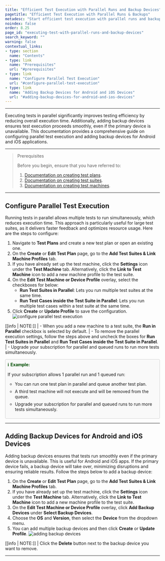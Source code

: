```yaml
---
title: "Efficient Test Execution with Parallel Runs and Backup Devices"
pagetitle: "Efficient Test Execution with Parallel Runs & Backups"
metadesc: "Start efficient test execution with parallel runs and backup devices. Ensure minimal disruption and faster results with our easy setup guide."
noindex: false
order: 8.25
page_id: "executing-test-with-parallel-runs-and-backup-devices"
search_keyword: ""
warning: false
contextual_links:
- type: section
  name: "Contents" 
- type: link
  name: "Prerequisites"
  url: "#prerequisites"
- type: link
  name: "Configure Parallel Test Execution"
  url: "#configure-parallel-test-execution"
- type: link
  name: "Adding Backup Devices for Android and iOS Devices"
  url: "#adding-backup-devices-for-android-and-ios-devices"
---
```


---

Executing tests in parallel significantly improves testing efficiency by reducing overall execution time. Additionally, adding backup devices ensures test execution proceeds smoothly, even if the primary device is unavailable. This documentation provides a comprehensive guide on configuring parallel test execution and adding backup devices for Android and iOS applications.

---

> <p id="prerequisites">Prerequisites</p>
>
> Before you begin, ensure that you have referred to:
> 1. [Documentation on creating test plans](https://testsigma.com/docs/test-management/test-plans/overview/).
> 2. [Documentation on creating test suites](https://testsigma.com/docs/test-management/test-suites/overview/).
> 3. [Documentation on creating test machines](https://testsigma.com/docs/test-management/test-plans/manage-test-machines/).

---

## **Configure Parallel Test Execution**

Running tests in parallel allows multiple tests to run simultaneously, which reduces execution time. This approach is particularly useful for large test suites, as it delivers faster feedback and optimizes resource usage. Here are the steps to configure:

1. Navigate to **Test Plans** and create a new test plan or open an existing one.
2. On the **Create** or **Edit Test Plan** page, go to the **Add Test Suites & Link Machine Profiles** tab.
3. If you have already set up the test machine, click the **Settings** icon under the **Test Machine** tab. Alternatively, click the **Link to Test Machine** icon to add a new machine profile to the test suite.
4. On the **Edit Test Machine or Device Profile** overlay, select the checkboxes for below:
   - **Run Test Suites in Parallel**: Lets you run multiple test suites at the same time.
   - **Run Test Cases inside the Test Suite in Parallel**: Lets you run multiple test cases within a test suite at the same time.
5. Click **Create** or **Update Profile** to save the configuration. ![configure parallel test execution](https://s3.amazonaws.com/static-docs.testsigma.com/new_images/projects/applications/configure_parallel_test_execution.gif)

[[info | NOTE:]]
| - When you add a new machine to a test suite, the **Run in Parallel** checkbox is selected by default.
| - To remove the parallel execution settings, follow the steps above and uncheck the boxes for **Run Test Suites in Parallel** and **Run Test Cases inside the Test Suite in Parallel**.
| - Upgrade your subscription for parallel and queued runs to run more tests simultaneously.

<style>
  .example-container {
    border: 1px solid #ccc;
    border-radius: 4px;
    padding: 0.5em;
    margin: 0.5em 0;
    background-color: #f9f9f9;
  }
  .example-title {
    color: #004d00;
    font-weight: bold;
    display: flex;
    align-items: center;
  }
  .example-title span {
    margin-right: 5px;
  }
  .example-list {
    list-style: none;
    padding: 0;
  }
  .example-list li {
    margin-bottom: 0.5em;
  }
</style>

<div class="example-container">
  <div class="example-title">
    <span>ℹ️</span>Example:
  </div>
  <ul class="example-list">
    <p>If your subscription allows 1 parallel run and 1 queued run:</p>
    <ul>
      <li>You can run one test plan in parallel and queue another test plan.</li>
      <li>A third test machine will not execute and will be removed from the queue.</li>
      <li>Upgrade your subscription for parallel and queued runs to run more tests simultaneously.</li>
    </ol>
  </ul>
</div>


---

## **Adding Backup Devices for Android and iOS Devices**

Adding backup devices ensures that tests run smoothly even if the primary device is unavailable. This is useful for Android and iOS apps. If the primary device fails, a backup device will take over, minimizing disruptions and ensuring reliable results. Follow the steps below to add a backup device:

1. On the **Create** or **Edit Test Plan** page, go to the **Add Test Suites & Link Machine Profiles** tab.
2. If you have already set up the test machine, click the **Settings** icon under the **Test Machine** tab. Alternatively, click the **Link to Test Machine** icon to add a new machine profile to the test suite.
3. On the **Edit Test Machine or Device Profile** overlay, click **Add Backup Devices** under **Select Backup Devices**. 
4. Choose the **OS** and **Version**, then select the **Device** from the dropdown menu. 
5. You can add multiple backup devices and then click **Create** or **Update Profile**. ![adding backup devices](https://s3.amazonaws.com/static-docs.testsigma.com/new_images/projects/applications/adding_backup_devices.gif)

[[info | NOTE:]]
| Click the **Delete** button next to the backup device you want to remove.

---

